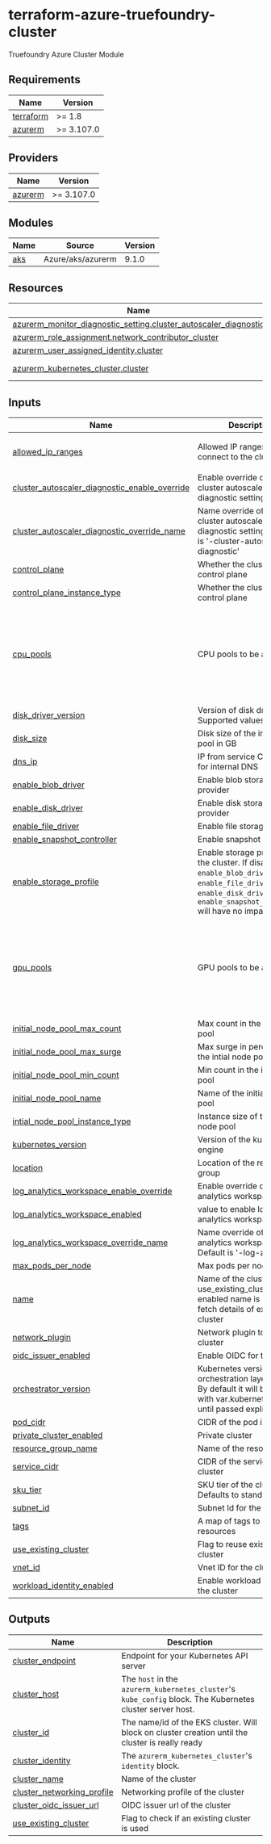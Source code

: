 # terraform-azure-truefoundry-cluster
Truefoundry Azure Cluster Module

<!-- BEGIN_TF_DOCS -->
## Requirements

| Name | Version |
|------|---------|
| <a name="requirement_terraform"></a> [terraform](#requirement\_terraform) | >= 1.8 |
| <a name="requirement_azurerm"></a> [azurerm](#requirement\_azurerm) | >= 3.107.0 |

## Providers

| Name | Version |
|------|---------|
| <a name="provider_azurerm"></a> [azurerm](#provider\_azurerm) | >= 3.107.0 |

## Modules

| Name | Source | Version |
|------|--------|---------|
| <a name="module_aks"></a> [aks](#module\_aks) | Azure/aks/azurerm | 9.1.0 |

## Resources

| Name | Type |
|------|------|
| [azurerm_monitor_diagnostic_setting.cluster_autoscaler_diagnostic](https://registry.terraform.io/providers/hashicorp/azurerm/latest/docs/resources/monitor_diagnostic_setting) | resource |
| [azurerm_role_assignment.network_contributor_cluster](https://registry.terraform.io/providers/hashicorp/azurerm/latest/docs/resources/role_assignment) | resource |
| [azurerm_user_assigned_identity.cluster](https://registry.terraform.io/providers/hashicorp/azurerm/latest/docs/resources/user_assigned_identity) | resource |
| [azurerm_kubernetes_cluster.cluster](https://registry.terraform.io/providers/hashicorp/azurerm/latest/docs/data-sources/kubernetes_cluster) | data source |

## Inputs

| Name | Description | Type | Default | Required |
|------|-------------|------|---------|:--------:|
| <a name="input_allowed_ip_ranges"></a> [allowed\_ip\_ranges](#input\_allowed\_ip\_ranges) | Allowed IP ranges to connect to the cluster | `list(string)` | <pre>[<br/>  "0.0.0.0/0"<br/>]</pre> | no |
| <a name="input_cluster_autoscaler_diagnostic_enable_override"></a> [cluster\_autoscaler\_diagnostic\_enable\_override](#input\_cluster\_autoscaler\_diagnostic\_enable\_override) | Enable override of the cluster autoscaler diagnostic setting name. | `bool` | `false` | no |
| <a name="input_cluster_autoscaler_diagnostic_override_name"></a> [cluster\_autoscaler\_diagnostic\_override\_name](#input\_cluster\_autoscaler\_diagnostic\_override\_name) | Name override of the cluster autoscaler diagnostic setting. Default is '<cluster-name>-cluster-autoscaler-diagnostic' | `string` | `""` | no |
| <a name="input_control_plane"></a> [control\_plane](#input\_control\_plane) | Whether the cluster is control plane | `bool` | n/a | yes |
| <a name="input_control_plane_instance_type"></a> [control\_plane\_instance\_type](#input\_control\_plane\_instance\_type) | Whether the cluster is control plane | `string` | `"Standard_D4s_v5"` | no |
| <a name="input_cpu_pools"></a> [cpu\_pools](#input\_cpu\_pools) | CPU pools to be attached | <pre>list(object({<br/>    name                  = string<br/>    instance_type         = string<br/>    min_count             = optional(number, 0)<br/>    max_count             = optional(number, 2)<br/>    enable_spot_pool      = optional(bool, true)<br/>    enable_on_demand_pool = optional(bool, true)<br/>  }))</pre> | n/a | yes |
| <a name="input_disk_driver_version"></a> [disk\_driver\_version](#input\_disk\_driver\_version) | Version of disk driver. Supported values `v1` and `v2` | `string` | `"v1"` | no |
| <a name="input_disk_size"></a> [disk\_size](#input\_disk\_size) | Disk size of the initial node pool in GB | `string` | `"100"` | no |
| <a name="input_dns_ip"></a> [dns\_ip](#input\_dns\_ip) | IP from service CIDR used for internal DNS | `string` | `"10.255.0.10"` | no |
| <a name="input_enable_blob_driver"></a> [enable\_blob\_driver](#input\_enable\_blob\_driver) | Enable blob storage provider | `bool` | `true` | no |
| <a name="input_enable_disk_driver"></a> [enable\_disk\_driver](#input\_enable\_disk\_driver) | Enable disk storage provider | `bool` | `true` | no |
| <a name="input_enable_file_driver"></a> [enable\_file\_driver](#input\_enable\_file\_driver) | Enable file storage provider | `bool` | `true` | no |
| <a name="input_enable_snapshot_controller"></a> [enable\_snapshot\_controller](#input\_enable\_snapshot\_controller) | Enable snapshot controller | `bool` | `true` | no |
| <a name="input_enable_storage_profile"></a> [enable\_storage\_profile](#input\_enable\_storage\_profile) | Enable storage profile for the cluster. If disabled `enable_blob_driver`, `enable_file_driver`, `enable_disk_driver` and `enable_snapshot_controller` will have no impact | `bool` | `true` | no |
| <a name="input_gpu_pools"></a> [gpu\_pools](#input\_gpu\_pools) | GPU pools to be attached | <pre>list(object({<br/>    name                  = string<br/>    instance_type         = string<br/>    min_count             = optional(number, 0)<br/>    max_count             = optional(number, 2)<br/>    enable_spot_pool      = optional(bool, true)<br/>    enable_on_demand_pool = optional(bool, true)<br/>  }))</pre> | n/a | yes |
| <a name="input_initial_node_pool_max_count"></a> [initial\_node\_pool\_max\_count](#input\_initial\_node\_pool\_max\_count) | Max count in the initial node pool | `number` | `2` | no |
| <a name="input_initial_node_pool_max_surge"></a> [initial\_node\_pool\_max\_surge](#input\_initial\_node\_pool\_max\_surge) | Max surge in percentage for the intial node pool | `string` | `"10"` | no |
| <a name="input_initial_node_pool_min_count"></a> [initial\_node\_pool\_min\_count](#input\_initial\_node\_pool\_min\_count) | Min count in the initial node pool | `number` | `1` | no |
| <a name="input_initial_node_pool_name"></a> [initial\_node\_pool\_name](#input\_initial\_node\_pool\_name) | Name of the initial node pool | `string` | `"initial"` | no |
| <a name="input_intial_node_pool_instance_type"></a> [intial\_node\_pool\_instance\_type](#input\_intial\_node\_pool\_instance\_type) | Instance size of the initial node pool | `string` | `"Standard_D4s_v5"` | no |
| <a name="input_kubernetes_version"></a> [kubernetes\_version](#input\_kubernetes\_version) | Version of the kubernetes engine | `string` | `"1.30"` | no |
| <a name="input_location"></a> [location](#input\_location) | Location of the resource group | `string` | n/a | yes |
| <a name="input_log_analytics_workspace_enable_override"></a> [log\_analytics\_workspace\_enable\_override](#input\_log\_analytics\_workspace\_enable\_override) | Enable override of the log analytics workspace name. | `bool` | `false` | no |
| <a name="input_log_analytics_workspace_enabled"></a> [log\_analytics\_workspace\_enabled](#input\_log\_analytics\_workspace\_enabled) | value to enable log analytics workspace | `bool` | `true` | no |
| <a name="input_log_analytics_workspace_override_name"></a> [log\_analytics\_workspace\_override\_name](#input\_log\_analytics\_workspace\_override\_name) | Name override of the log analytics workspace. Default is '<cluster-name>-log-analytics' | `string` | `""` | no |
| <a name="input_max_pods_per_node"></a> [max\_pods\_per\_node](#input\_max\_pods\_per\_node) | Max pods per node | `number` | `32` | no |
| <a name="input_name"></a> [name](#input\_name) | Name of the cluster. If use\_existing\_cluster is enabled name is used to fetch details of existing cluster | `string` | n/a | yes |
| <a name="input_network_plugin"></a> [network\_plugin](#input\_network\_plugin) | Network plugin to use for cluster | `string` | `"kubenet"` | no |
| <a name="input_oidc_issuer_enabled"></a> [oidc\_issuer\_enabled](#input\_oidc\_issuer\_enabled) | Enable OIDC for the cluster | `bool` | `true` | no |
| <a name="input_orchestrator_version"></a> [orchestrator\_version](#input\_orchestrator\_version) | Kubernetes version for the orchestration layer (nodes). By default it will be derived with var.kubernetes\_version until passed explicitly | `string` | `"1.30"` | no |
| <a name="input_pod_cidr"></a> [pod\_cidr](#input\_pod\_cidr) | CIDR of the pod in cluster | `string` | `"10.244.0.0/16"` | no |
| <a name="input_private_cluster_enabled"></a> [private\_cluster\_enabled](#input\_private\_cluster\_enabled) | Private cluster | `bool` | `false` | no |
| <a name="input_resource_group_name"></a> [resource\_group\_name](#input\_resource\_group\_name) | Name of the resource group | `string` | n/a | yes |
| <a name="input_service_cidr"></a> [service\_cidr](#input\_service\_cidr) | CIDR of the services in cluster | `string` | `"10.255.0.0/16"` | no |
| <a name="input_sku_tier"></a> [sku\_tier](#input\_sku\_tier) | SKU tier of the cluster. Defaults to standard | `string` | `"Standard"` | no |
| <a name="input_subnet_id"></a> [subnet\_id](#input\_subnet\_id) | Subnet Id for the cluster | `string` | n/a | yes |
| <a name="input_tags"></a> [tags](#input\_tags) | A map of tags to add to all resources | `map(string)` | `{}` | no |
| <a name="input_use_existing_cluster"></a> [use\_existing\_cluster](#input\_use\_existing\_cluster) | Flag to reuse existing cluster | `bool` | `false` | no |
| <a name="input_vnet_id"></a> [vnet\_id](#input\_vnet\_id) | Vnet ID for the cluster | `string` | n/a | yes |
| <a name="input_workload_identity_enabled"></a> [workload\_identity\_enabled](#input\_workload\_identity\_enabled) | Enable workload identity in the cluster | `bool` | `true` | no |

## Outputs

| Name | Description |
|------|-------------|
| <a name="output_cluster_endpoint"></a> [cluster\_endpoint](#output\_cluster\_endpoint) | Endpoint for your Kubernetes API server |
| <a name="output_cluster_host"></a> [cluster\_host](#output\_cluster\_host) | The `host` in the `azurerm_kubernetes_cluster`'s `kube_config` block. The Kubernetes cluster server host. |
| <a name="output_cluster_id"></a> [cluster\_id](#output\_cluster\_id) | The name/id of the EKS cluster. Will block on cluster creation until the cluster is really ready |
| <a name="output_cluster_identity"></a> [cluster\_identity](#output\_cluster\_identity) | The `azurerm_kubernetes_cluster`'s `identity` block. |
| <a name="output_cluster_name"></a> [cluster\_name](#output\_cluster\_name) | Name of the cluster |
| <a name="output_cluster_networking_profile"></a> [cluster\_networking\_profile](#output\_cluster\_networking\_profile) | Networking profile of the cluster |
| <a name="output_cluster_oidc_issuer_url"></a> [cluster\_oidc\_issuer\_url](#output\_cluster\_oidc\_issuer\_url) | OIDC issuer url of the cluster |
| <a name="output_use_existing_cluster"></a> [use\_existing\_cluster](#output\_use\_existing\_cluster) | Flag to check if an existing cluster is used |
<!-- END_TF_DOCS -->